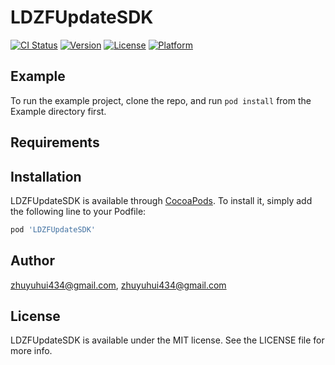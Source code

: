 # LDZFUpdateSDK

[![CI Status](https://img.shields.io/travis/zhuyuhui434@gmail.com/LDZFUpdateSDK.svg?style=flat)](https://travis-ci.org/zhuyuhui434@gmail.com/LDZFUpdateSDK)
[![Version](https://img.shields.io/cocoapods/v/LDZFUpdateSDK.svg?style=flat)](https://cocoapods.org/pods/LDZFUpdateSDK)
[![License](https://img.shields.io/cocoapods/l/LDZFUpdateSDK.svg?style=flat)](https://cocoapods.org/pods/LDZFUpdateSDK)
[![Platform](https://img.shields.io/cocoapods/p/LDZFUpdateSDK.svg?style=flat)](https://cocoapods.org/pods/LDZFUpdateSDK)

## Example

To run the example project, clone the repo, and run `pod install` from the Example directory first.

## Requirements

## Installation

LDZFUpdateSDK is available through [CocoaPods](https://cocoapods.org). To install
it, simply add the following line to your Podfile:

```ruby
pod 'LDZFUpdateSDK'
```

## Author

zhuyuhui434@gmail.com, zhuyuhui434@gmail.com

## License

LDZFUpdateSDK is available under the MIT license. See the LICENSE file for more info.
